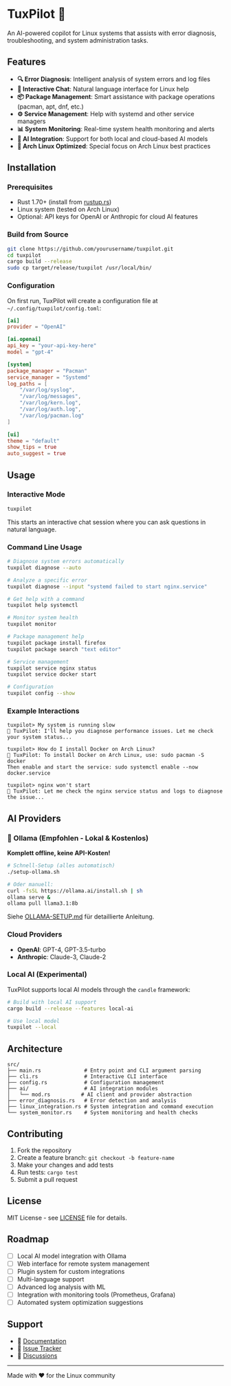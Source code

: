 # TuxPilot 🐧

An AI-powered copilot for Linux systems that assists with error diagnosis, troubleshooting, and system administration tasks.

## Features

- **🔍 Error Diagnosis**: Intelligent analysis of system errors and log files
- **💬 Interactive Chat**: Natural language interface for Linux help
- **📦 Package Management**: Smart assistance with package operations (pacman, apt, dnf, etc.)
- **⚙️ Service Management**: Help with systemd and other service managers
- **📊 System Monitoring**: Real-time system health monitoring and alerts
- **🤖 AI Integration**: Support for both local and cloud-based AI models
- **🎯 Arch Linux Optimized**: Special focus on Arch Linux best practices

## Installation

### Prerequisites

- Rust 1.70+ (install from [rustup.rs](https://rustup.rs/))
- Linux system (tested on Arch Linux)
- Optional: API keys for OpenAI or Anthropic for cloud AI features

### Build from Source

```bash
git clone https://github.com/yourusername/tuxpilot.git
cd tuxpilot
cargo build --release
sudo cp target/release/tuxpilot /usr/local/bin/
```

### Configuration

On first run, TuxPilot will create a configuration file at `~/.config/tuxpilot/config.toml`:

```toml
[ai]
provider = "OpenAI"

[ai.openai]
api_key = "your-api-key-here"
model = "gpt-4"

[system]
package_manager = "Pacman"
service_manager = "Systemd"
log_paths = [
    "/var/log/syslog",
    "/var/log/messages",
    "/var/log/kern.log",
    "/var/log/auth.log",
    "/var/log/pacman.log"
]

[ui]
theme = "default"
show_tips = true
auto_suggest = true
```

## Usage

### Interactive Mode

```bash
tuxpilot
```

This starts an interactive chat session where you can ask questions in natural language.

### Command Line Usage

```bash
# Diagnose system errors automatically
tuxpilot diagnose --auto

# Analyze a specific error
tuxpilot diagnose --input "systemd failed to start nginx.service"

# Get help with a command
tuxpilot help systemctl

# Monitor system health
tuxpilot monitor

# Package management help
tuxpilot package install firefox
tuxpilot package search "text editor"

# Service management
tuxpilot service nginx status
tuxpilot service docker start

# Configuration
tuxpilot config --show
```

### Example Interactions

```
tuxpilot> My system is running slow
🤖 TuxPilot: I'll help you diagnose performance issues. Let me check your system status...

tuxpilot> How do I install Docker on Arch Linux?
🤖 TuxPilot: To install Docker on Arch Linux, use: sudo pacman -S docker
Then enable and start the service: sudo systemctl enable --now docker.service

tuxpilot> nginx won't start
🤖 TuxPilot: Let me check the nginx service status and logs to diagnose the issue...
```

## AI Providers

### 🚀 Ollama (Empfohlen - Lokal & Kostenlos)

**Komplett offline, keine API-Kosten!**

```bash
# Schnell-Setup (alles automatisch)
./setup-ollama.sh

# Oder manuell:
curl -fsSL https://ollama.ai/install.sh | sh
ollama serve &
ollama pull llama3.1:8b
```

Siehe [OLLAMA-SETUP.md](OLLAMA-SETUP.md) für detaillierte Anleitung.

### Cloud Providers

- **OpenAI**: GPT-4, GPT-3.5-turbo
- **Anthropic**: Claude-3, Claude-2

### Local AI (Experimental)

TuxPilot supports local AI models through the `candle` framework:

```bash
# Build with local AI support
cargo build --release --features local-ai

# Use local model
tuxpilot --local
```

## Architecture

```
src/
├── main.rs              # Entry point and CLI argument parsing
├── cli.rs               # Interactive CLI interface
├── config.rs            # Configuration management
├── ai/                  # AI integration modules
│   └── mod.rs          # AI client and provider abstraction
├── error_diagnosis.rs   # Error detection and analysis
├── linux_integration.rs # System integration and command execution
└── system_monitor.rs    # System monitoring and health checks
```

## Contributing

1. Fork the repository
2. Create a feature branch: `git checkout -b feature-name`
3. Make your changes and add tests
4. Run tests: `cargo test`
5. Submit a pull request

## License

MIT License - see [LICENSE](LICENSE) file for details.

## Roadmap

- [ ] Local AI model integration with Ollama
- [ ] Web interface for remote system management
- [ ] Plugin system for custom integrations
- [ ] Multi-language support
- [ ] Advanced log analysis with ML
- [ ] Integration with monitoring tools (Prometheus, Grafana)
- [ ] Automated system optimization suggestions

## Support

- 📖 [Documentation](docs/)
- 🐛 [Issue Tracker](https://github.com/yourusername/tuxpilot/issues)
- 💬 [Discussions](https://github.com/yourusername/tuxpilot/discussions)

---

Made with ❤️ for the Linux community
